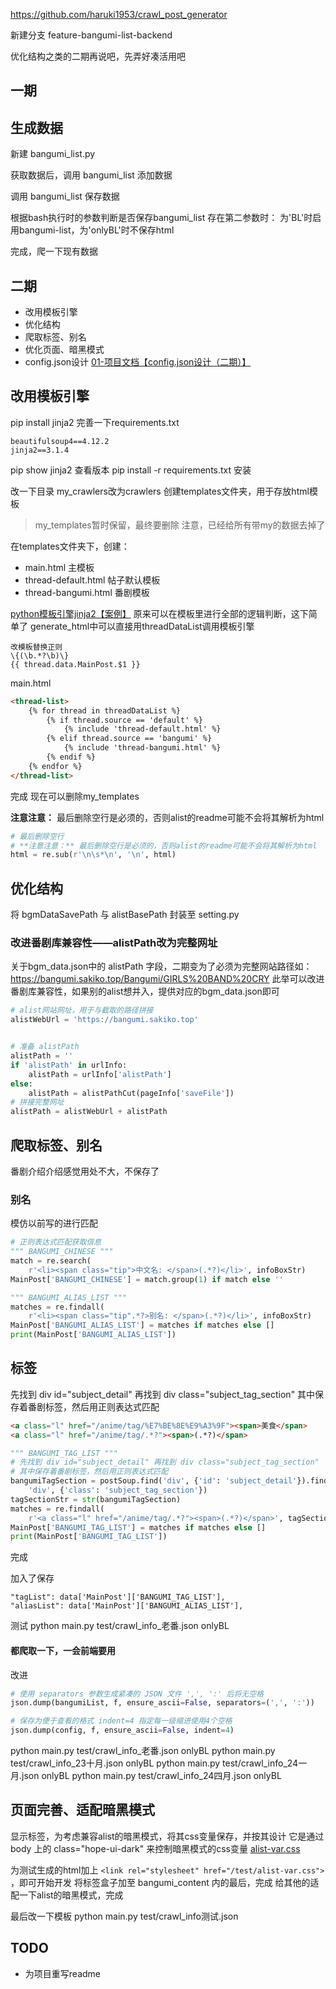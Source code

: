 https://github.com/haruki1953/crawl_post_generator

新建分支 
feature-bangumi-list-backend

优化结构之类的二期再说吧，先弄好凑活用吧

## 一期
## 生成数据
新建 bangumi_list.py

获取数据后，调用 bangumi_list 添加数据

调用 bangumi_list 保存数据

根据bash执行时的参数判断是否保存bangumi_list
存在第二参数时：
为'BL'时启用bangumi-list，为'onlyBL'时不保存html

完成，爬一下现有数据


## 二期
- 改用模板引擎
- 优化结构
- 爬取标签、别名
- 优化页面、暗黑模式
- config.json设计 [01-项目文档【config.json设计（二期）】](01-项目文档.md#config.json设计（二期）)


## 改用模板引擎
pip install jinja2
完善一下requirements.txt
```
beautifulsoup4==4.12.2
jinja2==3.1.4
```
pip show jinja2 查看版本
pip install -r requirements.txt 安装

改一下目录
my_crawlers改为crawlers
创建templates文件夹，用于存放html模板
> my_templates暂时保留，最终要删除
> 注意，已经给所有带my的数据去掉了

在templates文件夹下，创建：
- main.html 主模板
- thread-default.html 帖子默认模板
- thread-bangumi.html 番剧模板

[python模板引擎jinja2【案例】](笔记/python模板引擎jinja2.md#案例)
原来可以在模板里进行全部的逻辑判断，这下简单了
generate_html中可以直接用threadDataList调用模板引擎

```
改模板替换正则
\{(\b.*?\b)\}
{{ thread.data.MainPost.$1 }}
```

main.html
```html
<thread-list>
    {% for thread in threadDataList %}
        {% if thread.source == 'default' %}
            {% include 'thread-default.html' %}
        {% elif thread.source == 'bangumi' %}
            {% include 'thread-bangumi.html' %}
        {% endif %}
    {% endfor %}
</thread-list>
```

完成
现在可以删除my_templates

**注意注意：** 最后删除空行是必须的，否则alist的readme可能不会将其解析为html
```python
# 最后删除空行
# **注意注意：** 最后删除空行是必须的，否则alist的readme可能不会将其解析为html
html = re.sub(r'\n\s*\n', '\n', html)
```

## 优化结构
将 bgmDataSavePath 与 alistBasePath 封装至 setting.py

### 改进番剧库兼容性——alistPath改为完整网址
关于bgm_data.json中的 alistPath 字段，二期变为了必须为完整网站路径如：https://bangumi.sakiko.top/Bangumi/GIRLS%20BAND%20CRY
此举可以改进番剧库兼容性，如果别的alist想并入，提供对应的bgm_data.json即可

```python
# alist网站网址，用于与截取的路径拼接
alistWebUrl = 'https://bangumi.sakiko.top'


# 准备 alistPath
alistPath = ''
if 'alistPath' in urlInfo:
	alistPath = urlInfo['alistPath']
else:
	alistPath = alistPathCut(pageInfo['saveFile'])
# 拼接完整网址
alistPath = alistWebUrl + alistPath
```


## 爬取标签、别名
番剧介绍介绍感觉用处不大，不保存了
### 别名
模仿以前写的进行匹配
```python
# 正则表达式匹配获取信息
""" BANGUMI_CHINESE """
match = re.search(
	r'<li><span class="tip">中文名: </span>(.*?)</li>', infoBoxStr)
MainPost['BANGUMI_CHINESE'] = match.group(1) if match else ''

""" BANGUMI_ALIAS_LIST """
matches = re.findall(
	r'<li><span class="tip".*?>别名: </span>(.*?)</li>', infoBoxStr)
MainPost['BANGUMI_ALIAS_LIST'] = matches if matches else []
print(MainPost['BANGUMI_ALIAS_LIST'])
```

## 标签
先找到 div id="subject_detail" 再找到 div class="subject_tag_section" 其中保存着番剧标签，然后用正则表达式匹配
```html
<a class="l" href="/anime/tag/%E7%BE%8E%E9%A3%9F"><span>美食</span>
<a class="l" href="/anime/tag/.*?"><span>(.*?)</span>
```
```python
""" BANGUMI_TAG_LIST """
# 先找到 div id="subject_detail" 再找到 div class="subject_tag_section"
# 其中保存着番剧标签，然后用正则表达式匹配
bangumiTagSection = postSoup.find('div', {'id': 'subject_detail'}).find(
    'div', {'class': 'subject_tag_section'})
tagSectionStr = str(bangumiTagSection)
matches = re.findall(
    r'<a class="l" href="/anime/tag/.*?"><span>(.*?)</span>', tagSectionStr)
MainPost['BANGUMI_TAG_LIST'] = matches if matches else []
print(MainPost['BANGUMI_TAG_LIST'])
```
完成

加入了保存
```
"tagList": data['MainPost']['BANGUMI_TAG_LIST'],
"aliasList": data['MainPost']['BANGUMI_ALIAS_LIST'],
```
测试 python main.py test/crawl_info_老番.json onlyBL
#### 都爬取一下，一会前端要用
改进
```python
# 使用 separators 参数生成紧凑的 JSON 文件 ',', ':' 后将无空格
json.dump(bangumiList, f, ensure_ascii=False, separators=(',', ':'))

# 保存为便于查看的格式 indent=4 指定每一级缩进使用4个空格
json.dump(config, f, ensure_ascii=False, indent=4)
```
python main.py test/crawl_info_老番.json onlyBL
python main.py test/crawl_info_23十月.json onlyBL
python main.py test/crawl_info_24一月.json onlyBL
python main.py test/crawl_info_24四月.json onlyBL

## 页面完善、适配暗黑模式
显示标签，为考虑兼容alist的暗黑模式，将其css变量保存，并按其设计
它是通过 body 上的 class="hope-ui-dark" 来控制暗黑模式的css变量
[alist-var.css](code/alist-var.css)

为测试生成的html加上 `<link rel="stylesheet" href="/test/alist-var.css">` ，即可开始开发
将标签盒子加至 bangumi_content 内的最后，完成
给其他的适配一下alist的暗黑模式，完成

最后改一下模板
python main.py test/crawl_info测试.json



## TODO
- 为项目重写readme



